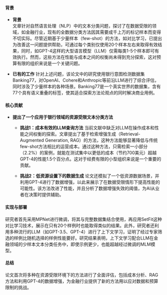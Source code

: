 #### 背景
- **背景**       
    文章针对自然语言处理（NLP）中的文本分类问题，探讨了在数据受限的领域，如金融行业，现有的全数据分类方法因其需要成千上万的标记样本而变得不切实际。尽管近期基于少量样本（few-shot）的方法，如对比学习，已提出为改善这一问题提供帮助，可通过每个类别仅使用20个样本左右来取得有效结果，同时，如GPT-4这样的大型语言模型（LLM）仅需每类1-5个样本即可有效执行。然而，这些方法在性能与成本之间的权衡尚未得到充分探索，这对预算有限的组织来说是一个关键问题。

- **已有的工作**
    针对上述问题，该论文中的研究使用银行意图检测数据集Banking77，对OpenAI、Cohere和Anthropic等前沿LLM进行了综合评估，同时涉及了少量样本的各种场景。Banking77是一个真实世界的数据集，含有77个具有语义重叠的标签，使其适合探索方法论观点的同时解决商业用例。

#### 核心贡献
- **提出了一个应用于银行领域的资源受限文本分类方法**
    - **挑战1：成本有效的LLM查询方法**
        当前文献中缺乏对LLM在操作成本和性能之间权衡的探索。文章提出了基于检索增强生成（Retrieval-Augmented Generation, RAG）的方法，这种方法能够显著降低与传统few-shot方法相比的运营成本。通过这种方法，只需检索一小部分（2.2%）的案例，就能在测试集中以更低的成本（节约700美元）超越GPT-4的性能1.5个百分点。这对于经费有限的小型组织来说是一个重要的贡献。

    - **挑战2：低资源设置下的数据生成**
        论文还模拟了一个低资源数据场景，并利用GPT-4进行了数据增强，以此来展示了在数据受限情形下提高性能的可能性。该方法改进了性能，并且分析了数据增强失效的阈值，为AI从业者在决策时提供辅助。

#### 实现与部署
研究者首先采用MPNet进行微调，将其与完整数据集结合使用，再应用SetFit这种对比学习技术，展示在只有20个样例时也能取得类似的结果。此外，研究者还利用多种流行的LLM（如GPT-3.5、GPT-4）进行了上下文学习，证明了经过专家筛选的样例比随机选择的样例性能要好。研究结果表明，上下文学习配合LLM在金融领域的少样本文本分类任务中，即使示例更少，也能超越经过微调的MLM模型。

#### 总结
论文首次将多种在资源受限环境下的方法进行了全面评估，包括成本分析、RAG方法和利用GPT-4的数据增强，为金融行业提供了新的方法用以应对数据和预算限制的挑战。